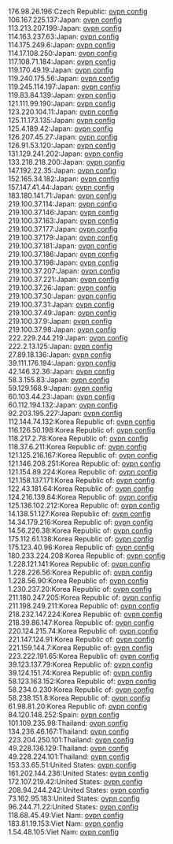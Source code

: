 176.98.26.196:Czech Republic: [ovpn config](vpn/176_98_26_196.ovpn)  
106.167.225.137:Japan: [ovpn config](vpn/106_167_225_137.ovpn)  
113.213.207.199:Japan: [ovpn config](vpn/113_213_207_199.ovpn)  
114.163.237.63:Japan: [ovpn config](vpn/114_163_237_63.ovpn)  
114.175.249.6:Japan: [ovpn config](vpn/114_175_249_6.ovpn)  
114.17.108.250:Japan: [ovpn config](vpn/114_17_108_250.ovpn)  
117.108.71.184:Japan: [ovpn config](vpn/117_108_71_184.ovpn)  
119.170.49.19:Japan: [ovpn config](vpn/119_170_49_19.ovpn)  
119.240.175.56:Japan: [ovpn config](vpn/119_240_175_56.ovpn)  
119.245.114.197:Japan: [ovpn config](vpn/119_245_114_197.ovpn)  
119.83.84.139:Japan: [ovpn config](vpn/119_83_84_139.ovpn)  
121.111.99.190:Japan: [ovpn config](vpn/121_111_99_190.ovpn)  
123.220.104.11:Japan: [ovpn config](vpn/123_220_104_11.ovpn)  
125.11.173.135:Japan: [ovpn config](vpn/125_11_173_135.ovpn)  
125.4.189.42:Japan: [ovpn config](vpn/125_4_189_42.ovpn)  
126.207.45.27:Japan: [ovpn config](vpn/126_207_45_27.ovpn)  
126.91.53.120:Japan: [ovpn config](vpn/126_91_53_120.ovpn)  
131.129.241.202:Japan: [ovpn config](vpn/131_129_241_202.ovpn)  
133.218.218.200:Japan: [ovpn config](vpn/133_218_218_200.ovpn)  
147.192.22.35:Japan: [ovpn config](vpn/147_192_22_35.ovpn)  
152.165.34.182:Japan: [ovpn config](vpn/152_165_34_182.ovpn)  
157.147.41.44:Japan: [ovpn config](vpn/157_147_41_44.ovpn)  
183.180.141.71:Japan: [ovpn config](vpn/183_180_141_71.ovpn)  
219.100.37.114:Japan: [ovpn config](vpn/219_100_37_114.ovpn)  
219.100.37.146:Japan: [ovpn config](vpn/219_100_37_146.ovpn)  
219.100.37.163:Japan: [ovpn config](vpn/219_100_37_163.ovpn)  
219.100.37.177:Japan: [ovpn config](vpn/219_100_37_177.ovpn)  
219.100.37.179:Japan: [ovpn config](vpn/219_100_37_179.ovpn)  
219.100.37.181:Japan: [ovpn config](vpn/219_100_37_181.ovpn)  
219.100.37.186:Japan: [ovpn config](vpn/219_100_37_186.ovpn)  
219.100.37.198:Japan: [ovpn config](vpn/219_100_37_198.ovpn)  
219.100.37.207:Japan: [ovpn config](vpn/219_100_37_207.ovpn)  
219.100.37.221:Japan: [ovpn config](vpn/219_100_37_221.ovpn)  
219.100.37.26:Japan: [ovpn config](vpn/219_100_37_26.ovpn)  
219.100.37.30:Japan: [ovpn config](vpn/219_100_37_30.ovpn)  
219.100.37.31:Japan: [ovpn config](vpn/219_100_37_31.ovpn)  
219.100.37.49:Japan: [ovpn config](vpn/219_100_37_49.ovpn)  
219.100.37.9:Japan: [ovpn config](vpn/219_100_37_9.ovpn)  
219.100.37.98:Japan: [ovpn config](vpn/219_100_37_98.ovpn)  
222.229.244.219:Japan: [ovpn config](vpn/222_229_244_219.ovpn)  
222.2.13.125:Japan: [ovpn config](vpn/222_2_13_125.ovpn)  
27.89.18.136:Japan: [ovpn config](vpn/27_89_18_136.ovpn)  
39.111.176.194:Japan: [ovpn config](vpn/39_111_176_194.ovpn)  
42.146.32.36:Japan: [ovpn config](vpn/42_146_32_36.ovpn)  
58.3.155.83:Japan: [ovpn config](vpn/58_3_155_83.ovpn)  
59.129.168.9:Japan: [ovpn config](vpn/59_129_168_9.ovpn)  
60.103.44.23:Japan: [ovpn config](vpn/60_103_44_23.ovpn)  
60.112.194.132:Japan: [ovpn config](vpn/60_112_194_132.ovpn)  
92.203.195.227:Japan: [ovpn config](vpn/92_203_195_227.ovpn)  
112.144.74.132:Korea Republic of: [ovpn config](vpn/112_144_74_132.ovpn)  
116.126.50.198:Korea Republic of: [ovpn config](vpn/116_126_50_198.ovpn)  
118.217.2.78:Korea Republic of: [ovpn config](vpn/118_217_2_78.ovpn)  
118.37.6.211:Korea Republic of: [ovpn config](vpn/118_37_6_211.ovpn)  
121.125.216.167:Korea Republic of: [ovpn config](vpn/121_125_216_167.ovpn)  
121.146.208.251:Korea Republic of: [ovpn config](vpn/121_146_208_251.ovpn)  
121.154.89.224:Korea Republic of: [ovpn config](vpn/121_154_89_224.ovpn)  
121.158.137.171:Korea Republic of: [ovpn config](vpn/121_158_137_171.ovpn)  
122.43.181.64:Korea Republic of: [ovpn config](vpn/122_43_181_64.ovpn)  
124.216.139.84:Korea Republic of: [ovpn config](vpn/124_216_139_84.ovpn)  
125.136.102.212:Korea Republic of: [ovpn config](vpn/125_136_102_212.ovpn)  
14.138.51.127:Korea Republic of: [ovpn config](vpn/14_138_51_127.ovpn)  
14.34.179.216:Korea Republic of: [ovpn config](vpn/14_34_179_216.ovpn)  
14.56.226.38:Korea Republic of: [ovpn config](vpn/14_56_226_38.ovpn)  
175.112.61.138:Korea Republic of: [ovpn config](vpn/175_112_61_138.ovpn)  
175.123.40.96:Korea Republic of: [ovpn config](vpn/175_123_40_96.ovpn)  
180.233.224.208:Korea Republic of: [ovpn config](vpn/180_233_224_208.ovpn)  
1.228.121.141:Korea Republic of: [ovpn config](vpn/1_228_121_141.ovpn)  
1.228.226.56:Korea Republic of: [ovpn config](vpn/1_228_226_56.ovpn)  
1.228.56.90:Korea Republic of: [ovpn config](vpn/1_228_56_90.ovpn)  
1.230.237.20:Korea Republic of: [ovpn config](vpn/1_230_237_20.ovpn)  
211.180.247.205:Korea Republic of: [ovpn config](vpn/211_180_247_205.ovpn)  
211.198.249.211:Korea Republic of: [ovpn config](vpn/211_198_249_211.ovpn)  
218.232.147.224:Korea Republic of: [ovpn config](vpn/218_232_147_224.ovpn)  
218.39.86.147:Korea Republic of: [ovpn config](vpn/218_39_86_147.ovpn)  
220.124.215.74:Korea Republic of: [ovpn config](vpn/220_124_215_74.ovpn)  
221.147.124.91:Korea Republic of: [ovpn config](vpn/221_147_124_91.ovpn)  
221.159.144.7:Korea Republic of: [ovpn config](vpn/221_159_144_7.ovpn)  
223.222.191.65:Korea Republic of: [ovpn config](vpn/223_222_191_65.ovpn)  
39.123.137.79:Korea Republic of: [ovpn config](vpn/39_123_137_79.ovpn)  
39.124.151.74:Korea Republic of: [ovpn config](vpn/39_124_151_74.ovpn)  
58.123.163.152:Korea Republic of: [ovpn config](vpn/58_123_163_152.ovpn)  
58.234.0.230:Korea Republic of: [ovpn config](vpn/58_234_0_230.ovpn)  
58.238.151.8:Korea Republic of: [ovpn config](vpn/58_238_151_8.ovpn)  
61.98.81.20:Korea Republic of: [ovpn config](vpn/61_98_81_20.ovpn)  
84.120.148.252:Spain: [ovpn config](vpn/84_120_148_252.ovpn)  
101.109.235.98:Thailand: [ovpn config](vpn/101_109_235_98.ovpn)  
134.236.46.167:Thailand: [ovpn config](vpn/134_236_46_167.ovpn)  
223.204.250.101:Thailand: [ovpn config](vpn/223_204_250_101.ovpn)  
49.228.136.129:Thailand: [ovpn config](vpn/49_228_136_129.ovpn)  
49.228.224.101:Thailand: [ovpn config](vpn/49_228_224_101.ovpn)  
153.33.65.51:United States: [ovpn config](vpn/153_33_65_51.ovpn)  
161.202.144.236:United States: [ovpn config](vpn/161_202_144_236.ovpn)  
172.107.219.42:United States: [ovpn config](vpn/172_107_219_42.ovpn)  
208.94.244.242:United States: [ovpn config](vpn/208_94_244_242.ovpn)  
73.162.95.183:United States: [ovpn config](vpn/73_162_95_183.ovpn)  
96.244.71.22:United States: [ovpn config](vpn/96_244_71_22.ovpn)  
118.68.45.49:Viet Nam: [ovpn config](vpn/118_68_45_49.ovpn)  
183.81.19.153:Viet Nam: [ovpn config](vpn/183_81_19_153.ovpn)  
1.54.48.105:Viet Nam: [ovpn config](vpn/1_54_48_105.ovpn)  
